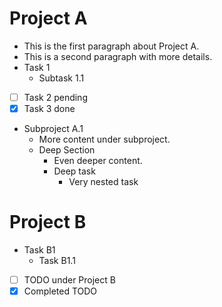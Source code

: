 # Project A

- This is the first paragraph about Project A.
- This is a second paragraph with more details.
- Task 1
  - Subtask 1.1
- [ ] Task 2 pending
- [x] Task 3 done
- Subproject A.1
  - More content under subproject.
  - Deep Section
    - Even deeper content.
    - Deep task
      - Very nested task

# Project B

- Task B1
  - Task B1.1
- [ ] TODO under Project B
- [x] Completed TODO
